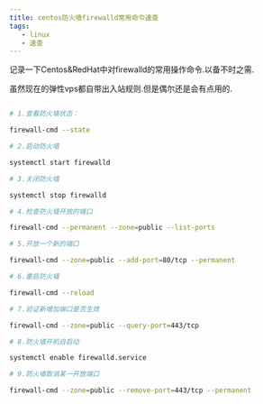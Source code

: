 ```yaml
---
title: centos防火墙firewalld常用命令速查
tags: 
   - linux
   - 速查
---
```



记录一下Centos&RedHat中对firewalld的常用操作命令.以备不时之需.

虽然现在的弹性vps都自带出入站规则.但是偶尔还是会有点用的.

```bash

# 1.查看防火墙状态：

firewall-cmd --state 

# 2.启动防火墙

systemctl start firewalld

# 3.关闭防火墙

systemctl stop firewalld

# 4.检查防火墙开放的端口

firewall-cmd --permanent --zone=public --list-ports

# 5.开放一个新的端口

firewall-cmd --zone=public --add-port=80/tcp --permanent

# 6.重启防火墙

firewall-cmd --reload

# 7.验证新增加端口是否生效

firewall-cmd --zone=public --query-port=443/tcp

# 8.防火墙开机自启动

systemctl enable firewalld.service

# 9.防火墙取消某一开放端口

firewall-cmd --zone=public --remove-port=443/tcp --permanent

```
